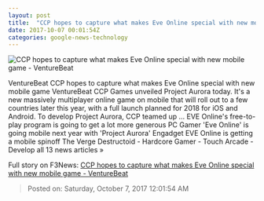```yaml
---
layout: post
title:  "CCP hopes to capture what makes Eve Online special with new mobile game - VentureBeat"
date: 2017-10-07 00:01:54Z
categories: google-news-technology
---
```


![CCP hopes to capture what makes Eve Online special with new mobile game - VentureBeat](https://venturebeat.com/wp-content/uploads/2017/10/projectaurora.png?fit=780%2C463&strip=all)

VentureBeat CCP hopes to capture what makes Eve Online special with new mobile game VentureBeat CCP Games unveiled Project Aurora today. It's a new massively multiplayer online game on mobile that will roll out to a few countries later this year, with a full launch planned for 2018 for iOS and Android. To develop Project Aurora, CCP teamed up ... EVE Online's free-to-play program is going to get a lot more generous PC Gamer 'Eve Online' is going mobile next year with 'Project Aurora' Engadget EVE Online is getting a mobile spinoff The Verge Destructoid - Hardcore Gamer - Touch Arcade - Develop all 13 news articles »


Full story on F3News: [CCP hopes to capture what makes Eve Online special with new mobile game - VentureBeat](http://www.f3nws.com/n/W3YqHJ)

> Posted on: Saturday, October 7, 2017 12:01:54 AM
